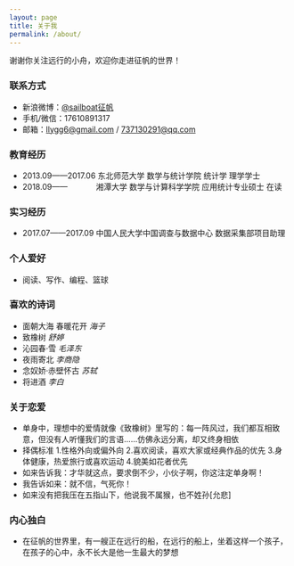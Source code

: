 ```yaml
---
layout: page
title: 关于我
permalink: /about/
---
```


<div align='left'>
<p>谢谢你关注远行的小舟，欢迎你走进征帆的世界！</p>
</div>

### 联系方式
- 新浪微博：[@sailboat征帆](https://weibo.com/u/3167301301?refer_flag=1001030102_&is_hot=1)
- 手机/微信：17610891317
- 邮箱：llygg6@gmail.com / 737130291@qq.com

### 教育经历

- 2013.09——2017.06 东北师范大学 数学与统计学院 统计学 理学学士
- 2018.09——&nbsp;&nbsp;&nbsp;&nbsp;&nbsp;&nbsp;&nbsp;&nbsp;&nbsp;&nbsp;&nbsp;&nbsp;&nbsp;湘潭大学 数学与计算科学学院 应用统计专业硕士 在读

### 实习经历

- 2017.07——2017.09 中国人民大学中国调查与数据中心 数据采集部项目助理

### 个人爱好

- 阅读、写作、编程、篮球

### 喜欢的诗词

- 面朝大海 春暖花开 *海子*
- 致橡树 *舒婷*
- 沁园春·雪 *毛泽东*
- 夜雨寄北 *李商隐*
- 念奴娇·赤壁怀古 *苏轼*
- 将进酒 *李白*

### 关于恋爱

- 单身中，理想中的爱情就像《致橡树》里写的：每一阵风过，我们都互相致意，但没有人听懂我们的言语……仿佛永远分离，却又终身相依
- 择偶标准
	1.性格外向或偏外向
	2.喜欢阅读，喜欢大家或经典作品的优先
	3.身体健康，热爱旅行或喜欢运动
	4.貌美如花者优先
- 如来告诉我：才华就这点，要求倒不少，小伙子啊，你这注定单身啊！
- 我告诉如来：就不信，气死你！
- 如来没有把我压在五指山下，他说我不属猴，也不姓孙[允悲]

### 内心独白

- 在征帆的世界里，有一艘正在远行的船，在远行的船上，坐着这样一个孩子，在孩子的心中，永不长大是他一生最大的梦想